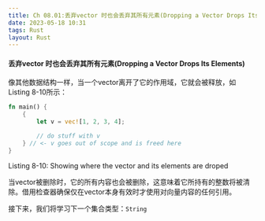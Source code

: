 ```yaml
---
title: Ch 08.01:丢弃vector 时也会丢弃其所有元素(Dropping a Vector Drops Its Elements)
date: 2023-05-18 10:31
tags: Rust
layout: Rust
---
```

#### 丢弃vector 时也会丢弃其所有元素(Dropping a Vector Drops Its Elements)

像其他数据结构一样，当一个vector离开了它的作用域，它就会被释放，如Listing 8-10所示：

```rust
fn main() {
    {
        let v = vec![1, 2, 3, 4];

        // do stuff with v
    } // <- v goes out of scope and is freed here
}
```

Listing 8-10: Showing where the vector and its elements are droped

当vector被删除时，它的所有内容也会被删除，这意味着它所持有的整数将被清除。借用检查器确保仅在vector本身有效时才使用对向量内容的任何引用。



接下来，我们将学习下一个集合类型：`String`